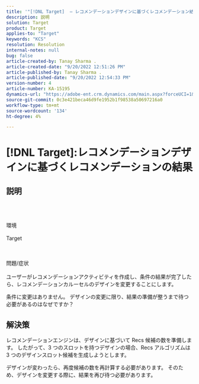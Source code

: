 ```yaml
---
title: '"[!DNL Target]  — レコメンデーションデザインに基づくレコメンデーション結果»'
description: 説明
solution: Target
product: Target
applies-to: "Target"
keywords: "KCS"
resolution: Resolution
internal-notes: null
bug: false
article-created-by: Tanay Sharma .
article-created-date: "9/20/2022 12:51:26 PM"
article-published-by: Tanay Sharma .
article-published-date: "9/20/2022 12:54:33 PM"
version-number: 4
article-number: KA-15195
dynamics-url: "https://adobe-ent.crm.dynamics.com/main.aspx?forceUCI=1&pagetype=entityrecord&etn=knowledgearticle&id=34eb26ea-e238-ed11-9db1-002248086735"
source-git-commit: 0c3e421beca46d9fe1952b1f98538a50697216a0
workflow-type: tm+mt
source-wordcount: '134'
ht-degree: 4%

---
```


# [!DNL Target]:レコメンデーションデザインに基づくレコメンデーションの結果

## 説明

<br><br><br>環境<br><br>
Target


<br><br>問題/症状<br><br>
ユーザーがレコメンデーションアクティビティを作成し、条件の結果が完了したら、レコメンデーションカルーセルのデザインを変更することにします。



条件に変更はありません。 デザインの変更に限り、結果の準備が整うまで待つ必要があるのはなぜですか？


## 解決策


レコメンデーションエンジンは、デザインに基づいて Recs 候補の数を準備します。 したがって、3 つのスロットを持つデザインの場合、Recs アルゴリズムは 3 つのデザインスロット候補を生成しようとします。

デザインが変わったら、再度候補の数を再計算する必要があります。 そのため、デザインを変更する際に、結果を再び待つ必要があります。
